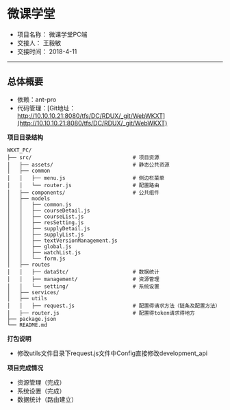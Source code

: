 # 微课学堂

* 项目名称： 微课学堂PC端
* 交接人：   王毅敏
* 交接时间： 2018-4-11
---

## 总体概要

* 依赖：ant-pro
* 代码管理：[Git地址：http://10.10.10.21:8080/tfs/DC/RDUX/_git/WebWKXT](http://10.10.10.21:8080/tfs/DC/RDUX/_git/WebWKXT)

**项目目录结构**

```
WKXT_PC/
├── src/                                 # 项目资源
│   ├── assets/                          # 静态公共资源
│   ├── common                           
│   │   ├── menu.js                      # 侧边栏菜单
│   │   └── router.js                    # 配置路由
│   ├── components/                      # 公共组件
│   ├── models                         
│   │   ├── common.js                   
│   │   ├── courseDetail.js             
│   │   ├── courseList.js                
│   │   ├── resSetting.js                    
│   │   ├── supplyDetail.js                    
│   │   ├── supplyList.js                 
│   │   ├── textVersionManagement.js                    
│   │   ├── global.js                    
│   │   ├── watchList.js                    
│   │   └── form.js                     
│   ├── routes                         
│   │   ├── dataStc/                     # 数据统计
│   │   ├── management/                  # 资源管理
│   │   └── setting/                     # 系统设置
│   ├── services/                         
│   ├── utils      
│   │   ├── request.js                   # 配置得请求方法（链条及配置方法）
│   ├── router.js                        # 配置得token请求得地方
├── package.json
└── README.md

```
**打包说明**
- 修改utils文件目录下request.js文件中Config直接修改development_api

**项目完成情况**
- 资源管理（完成）
- 系统设置（完成）
- 数据统计（路由建立）



